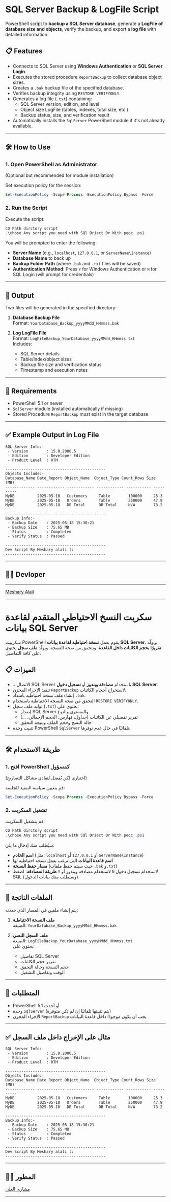 # SQL Server Backup & LogFile Script

PowerShell script to **backup a SQL Server database**, generate a **LogFile of database size and objects**, verify the backup, and export a **log file** with detailed information.

## 📋 Features

- Connects to SQL Server using **Windows Authentication** or **SQL Server Login**.
- Executes the stored procedure `ReportBackup` to collect database object sizes.
- Creates a `.bak` backup file of the specified database.
- Verifies backup integrity using `RESTORE VERIFYONLY`.
- Generates a log file (`.txt`) containing:
  - SQL Server version, edition, and level
  - Object size LogFile (tables, indexes, total size, etc.)
  - Backup status, size, and verification result
- Automatically installs the `SqlServer` PowerShell module if it's not already available.

---

## 🛠️ How to Use

### 1. Open PowerShell as Administrator

(Optional but recommended for module installation)

Set execution policy for the session:

```powershell
Set-ExecutionPolicy -Scope Process -ExecutionPolicy Bypass -Force
```

### 2. Run the Script

Execute the script:

```powershell
CD Path dirctory script
.\chose Any script you need with SQl Driect Or With peoc .ps1
```

You will be prompted to enter the following:

- **Server Name** (e.g., `localhost`, `127.0.0.1`, or `ServerName\Instance`)
- **Database Name** to back up
- **Backup Folder Path** (where `.bak` and `.txt` files will be saved)
- **Authentication Method**: Press `Y` for Windows Authentication or `N` for SQL Login (will prompt for credentials)

---

## 📄 Output

Two files will be generated in the specified directory:

1. **Database Backup File**  
   Format: `YourDatabase_Backup_yyyyMMdd_HHmmss.bak`

2. **Log LogFile File**  
   Format: `LogFileBackup_YourDatabase_yyyyMMdd_HHmmss.txt`  
   Includes:
   - SQL Server details
   - Table/index/object sizes
   - Backup file size and verification status
   - Timestamp and execution notes

---

## 📌 Requirements

- PowerShell 5.1 or newer
- `SqlServer` module (installed automatically if missing)
- Stored Procedure `ReportBackup` must exist in the target database  


---

## ✅ Example Output in Log File

```text
SQL Server Info:-
 - Version        : 15.0.2000.5
 - Edition        : Developer Edition
 - Product Level  : RTM

--------------------------------------------
Objects Include:-
Database_Name Date_Report Object_Name  Object_Type Count_Rows Size (MB)
------------- ------------ ------------ ------------ ----------- ----------
MyDB          2025-05-18   Customers     Table        100000     25.3
MyDB          2025-05-18   Orders        Table        250000     47.9
MyDB          2025-05-18   DB Total      DB Total     N/A        73.2

--------------------------------------------
Backup Info:-
 - Backup Date    : 2025-05-18 15:30:21
 - Backup Size    : 75.65 MB
 - Status         : Completed
 - Verify Status  : Passed

--------------------------------------------
Dev Script By Meshary alali (:
--------------------------------------------
```



---

## 👨‍💻 Devloper

****  

 [Meshary Alali](https://github.com/msalali)

 

---




# سكربت النسخ الاحتياطي المتقدم لقاعدة بيانات SQL Server

سكريبت PowerShell يقوم بعمل **نسخة احتياطية لقاعدة بيانات SQL Server**، ويولّد **تقريرًا بحجم الكائنات داخل القاعدة**، ويتحقق من صحة النسخة، ويولّد **ملف سجل** يحتوي على كافة التفاصيل.

## 📋 الميزات

- الاتصال بـ SQL Server باستخدام **مصادقة ويندوز** أو **تسجيل دخول SQL Server**.
- تنفيذ الإجراء المخزن `ReportBackup` لاستخراج أحجام الكائنات.
- إنشاء ملف نسخة احتياطية بامتداد `.bak`.
- التحقق من صحة النسخة الاحتياطية باستخدام `RESTORE VERIFYONLY`.
- توليد ملف سجل (`.txt`) يحتوي على:
  - إصدار SQL Server والمستوى والنوع
  - تقرير تفصيلي عن الكائنات (جداول، فهارس، الحجم الإجمالي، ...)
  - حالة النسخ وحجم الملف ونتيجة التحقق
- تثبيت وحدة PowerShell `SqlServer` تلقائيًا في حال عدم توفرها.

---

## 🛠️ طريقة الاستخدام

### 1. افتح PowerShell كمسؤول

(اختياري لكن يُفضل لتفادي مشاكل التصاريح)

قم بتعيين سياسة التنفيذ للجلسة:

```powershell
Set-ExecutionPolicy -Scope Process -ExecutionPolicy Bypass -Force
```

### 2. تشغيل السكربت

قم بتشغيل السكربت:

```powershell
CD Path dirctory script
.\chose Any script you need with SQl Driect Or With peoc .ps1

```

سيُطلب منك إدخال ما يلي:

- **اسم الخادم** (مثل: `localhost` أو `127.0.0.1` أو `ServerName\Instance`)
- **اسم قاعدة البيانات** التي ترغب بعمل نسخة احتياطية لها
- **مسار حفظ النسخة** (حيث سيتم حفظ ملفات `.bak` و`.txt`)
- **طريقة المصادقة**: اضغط `Y` لاستخدام مصادقة ويندوز أو `N` لاستخدام تسجيل دخول SQL (وسيطلب منك بيانات الدخول)

---

## 📄 الملفات الناتجة

يتم إنشاء ملفين في المسار الذي حددته:

1. **ملف النسخة الاحتياطية**  
   الصيغة: `YourDatabase_Backup_yyyyMMdd_HHmmss.bak`

2. **ملف السجل النصي**  
   الصيغة: `LogFileBackup_YourDatabase_yyyyMMdd_HHmmss.txt`  
   يحتوي على:
   - تفاصيل SQL Server
   - تقرير حجم الكائنات
   - حجم النسخة وحالة التحقق
   - الوقت وتفاصيل التشغيل

---

## 📌 المتطلبات

- PowerShell 5.1 أو أحدث
- وحدة `SqlServer` (يتم تثبيتها تلقائيًا إن لم تكن متوفرة)
- الإجراء المخزن `ReportBackup` يجب أن يكون موجودًا داخل قاعدة البيانات  

---

## ✅ مثال على الإخراج داخل ملف السجل

```text
SQL Server Info:-
 - Version        : 15.0.2000.5
 - Edition        : Developer Edition
 - Product Level  : RTM

--------------------------------------------
Objects Include:-
Database_Name Date_Report Object_Name  Object_Type Count_Rows Size (MB)
------------- ------------ ------------ ------------ ----------- ----------
MyDB          2025-05-18   Customers     Table        100000     25.3
MyDB          2025-05-18   Orders        Table        250000     47.9
MyDB          2025-05-18   DB Total      DB Total     N/A        73.2

--------------------------------------------
Backup Info:-
 - Backup Date    : 2025-05-18 15:30:21
 - Backup Size    : 75.65 MB
 - Status         : Completed
 - Verify Status  : Passed

--------------------------------------------
Dev Script By Meshary alali (:
--------------------------------------------
```

---

## 👨‍💻 المطور


 [مشاري العلي](https://github.com/msalali)



---



